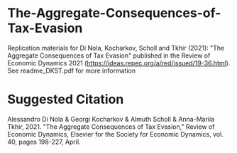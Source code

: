 # The-Aggregate-Consequences-of-Tax-Evasion
Replication materials for Di Nola, Kocharkov, Scholl and Tkhir (2021): "The Aggregate Consequences of Tax Evasion" published in the Review of Economic Dynamics 2021 (https://ideas.repec.org/a/red/issued/19-36.html). See readme_DKST.pdf for more information

# Suggested Citation
Alessandro Di Nola & Georgi Kocharkov & Almuth Scholl & Anna-Mariia Tkhir, 2021. "The Aggregate Consequences of Tax Evasion," Review of Economic Dynamics, Elsevier for the Society for Economic Dynamics, vol. 40, pages 198-227, April.
